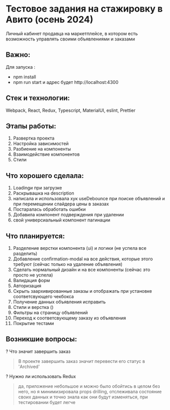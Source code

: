 # Тестовое задания на стажировку в Авито (осень 2024)

Личный кабинет продавца на маркетплейсе, в котором есть возможность управлять своими объявлениями и заказами

## Важно:

Для запуска :

- npm install
- npm run start
  и адрес будет http://localhost:4300

## Стек и технологии:

Webpack, React, Redux, Typescript, MaterialUI, eslint, Prettier

## Этапы работы:

1. Развертка проекта
2. Настройка зависимостей
3. Разбиение на компоненты
4. Взаимодействие компонентов
5. Стили

## Что хорошего сделала:

1. Loadingи при загрузке
2. Раскрывашка на description
3. написала и использовала хук useDebounce при поиске объявлений и при перемещении слайдера цены в заказах
4. Постаралась обработать ошибки
5. Добавила компонент подверждения при удалении
6. свой универсиальный компонент пагинации

## Что планируется:

1. Разделение верстки компонента (ui) и логики (не успела все разделить)
1. Добавление confirmation-modal на все действия, которые этого требуют (сейчас только на удаление объявления)
1. Сделать нормальный дизайн и на все компоненты (сейчас это просто не успела)
1. Валидация форм
1. Авторизация
1. Скрыть заархивированные заказы и отображать при установке соответсвующего чекбокса
1. Получение данных объявления исправить
1. Стили и верстка ()
1. Фильтры на страницу объявлений
1. Переход к соответсвующему заказу из объявления
1. Покрытие тестами

## Возникшие вопросы:

? Что значит завершить заказ<br />

> В проекте завершить заказ значит перевести его статус в 'Archived'

? Нужно ли использовать Redux

> да, приложение небольшое и можно было обойтись в целом без него, но я минимизировала props drilling, отслеживала состояние своих данных и точно знала как они будут изменяться, при тестировании будет легче

